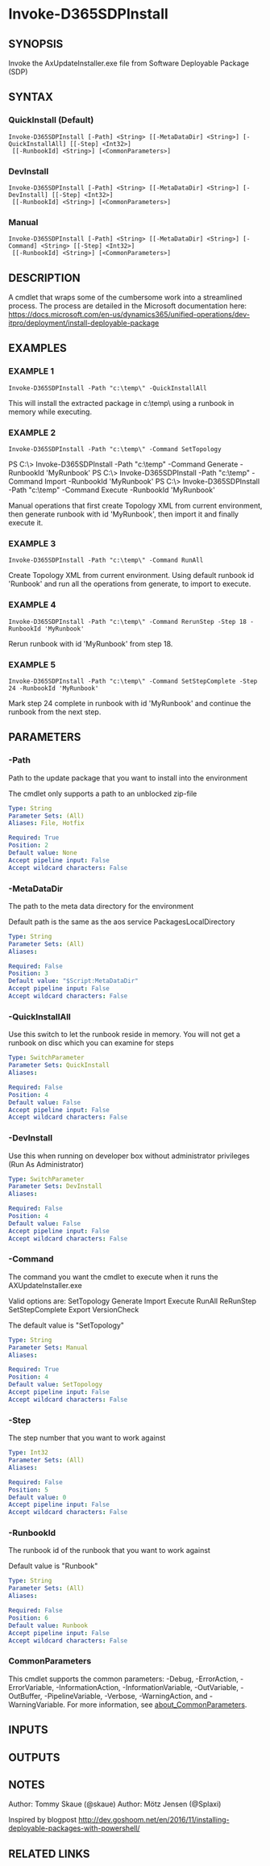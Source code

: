 ﻿---
external help file: d365fo.tools-help.xml
Module Name: d365fo.tools
online version:
schema: 2.0.0
---

# Invoke-D365SDPInstall

## SYNOPSIS
Invoke the AxUpdateInstaller.exe file from Software Deployable Package (SDP)

## SYNTAX

### QuickInstall (Default)
```
Invoke-D365SDPInstall [-Path] <String> [[-MetaDataDir] <String>] [-QuickInstallAll] [[-Step] <Int32>]
 [[-RunbookId] <String>] [<CommonParameters>]
```

### DevInstall
```
Invoke-D365SDPInstall [-Path] <String> [[-MetaDataDir] <String>] [-DevInstall] [[-Step] <Int32>]
 [[-RunbookId] <String>] [<CommonParameters>]
```

### Manual
```
Invoke-D365SDPInstall [-Path] <String> [[-MetaDataDir] <String>] [-Command] <String> [[-Step] <Int32>]
 [[-RunbookId] <String>] [<CommonParameters>]
```

## DESCRIPTION
A cmdlet that wraps some of the cumbersome work into a streamlined process.
The process are detailed in the Microsoft documentation here:
https://docs.microsoft.com/en-us/dynamics365/unified-operations/dev-itpro/deployment/install-deployable-package

## EXAMPLES

### EXAMPLE 1
```
Invoke-D365SDPInstall -Path "c:\temp\" -QuickInstallAll
```

This will install the extracted package in c:\temp\ using a runbook in memory while executing.

### EXAMPLE 2
```
Invoke-D365SDPInstall -Path "c:\temp\" -Command SetTopology
```

PS C:\\\> Invoke-D365SDPInstall -Path "c:\temp\" -Command Generate -RunbookId 'MyRunbook'
PS C:\\\> Invoke-D365SDPInstall -Path "c:\temp\" -Command Import -RunbookId 'MyRunbook'
PS C:\\\> Invoke-D365SDPInstall -Path "c:\temp\" -Command Execute -RunbookId 'MyRunbook'

Manual operations that first create Topology XML from current environment, then generate runbook with id 'MyRunbook', then import it and finally execute it.

### EXAMPLE 3
```
Invoke-D365SDPInstall -Path "c:\temp\" -Command RunAll
```

Create Topology XML from current environment.
Using default runbook id 'Runbook' and run all the operations from generate, to import to execute.

### EXAMPLE 4
```
Invoke-D365SDPInstall -Path "c:\temp\" -Command RerunStep -Step 18 -RunbookId 'MyRunbook'
```

Rerun runbook with id 'MyRunbook' from step 18.

### EXAMPLE 5
```
Invoke-D365SDPInstall -Path "c:\temp\" -Command SetStepComplete -Step 24 -RunbookId 'MyRunbook'
```

Mark step 24 complete in runbook with id 'MyRunbook' and continue the runbook from the next step.

## PARAMETERS

### -Path
Path to the update package that you want to install into the environment

The cmdlet only supports a path to an unblocked zip-file

```yaml
Type: String
Parameter Sets: (All)
Aliases: File, Hotfix

Required: True
Position: 2
Default value: None
Accept pipeline input: False
Accept wildcard characters: False
```

### -MetaDataDir
The path to the meta data directory for the environment

Default path is the same as the aos service PackagesLocalDirectory

```yaml
Type: String
Parameter Sets: (All)
Aliases:

Required: False
Position: 3
Default value: "$Script:MetaDataDir"
Accept pipeline input: False
Accept wildcard characters: False
```

### -QuickInstallAll
Use this switch to let the runbook reside in memory.
You will not get a runbook on disc which you can examine for steps

```yaml
Type: SwitchParameter
Parameter Sets: QuickInstall
Aliases:

Required: False
Position: 4
Default value: False
Accept pipeline input: False
Accept wildcard characters: False
```

### -DevInstall
Use this when running on developer box without administrator privileges (Run As Administrator)

```yaml
Type: SwitchParameter
Parameter Sets: DevInstall
Aliases:

Required: False
Position: 4
Default value: False
Accept pipeline input: False
Accept wildcard characters: False
```

### -Command
The command you want the cmdlet to execute when it runs the AXUpdateInstaller.exe

Valid options are:
SetTopology
Generate
Import
Execute
RunAll
ReRunStep
SetStepComplete
Export
VersionCheck

The default value is "SetTopology"

```yaml
Type: String
Parameter Sets: Manual
Aliases:

Required: True
Position: 4
Default value: SetTopology
Accept pipeline input: False
Accept wildcard characters: False
```

### -Step
The step number that you want to work against

```yaml
Type: Int32
Parameter Sets: (All)
Aliases:

Required: False
Position: 5
Default value: 0
Accept pipeline input: False
Accept wildcard characters: False
```

### -RunbookId
The runbook id of the runbook that you want to work against

Default value is "Runbook"

```yaml
Type: String
Parameter Sets: (All)
Aliases:

Required: False
Position: 6
Default value: Runbook
Accept pipeline input: False
Accept wildcard characters: False
```

### CommonParameters
This cmdlet supports the common parameters: -Debug, -ErrorAction, -ErrorVariable, -InformationAction, -InformationVariable, -OutVariable, -OutBuffer, -PipelineVariable, -Verbose, -WarningAction, and -WarningVariable. For more information, see [about_CommonParameters](http://go.microsoft.com/fwlink/?LinkID=113216).

## INPUTS

## OUTPUTS

## NOTES
Author: Tommy Skaue (@skaue)
Author: Mötz Jensen (@Splaxi)

Inspired by blogpost http://dev.goshoom.net/en/2016/11/installing-deployable-packages-with-powershell/

## RELATED LINKS
